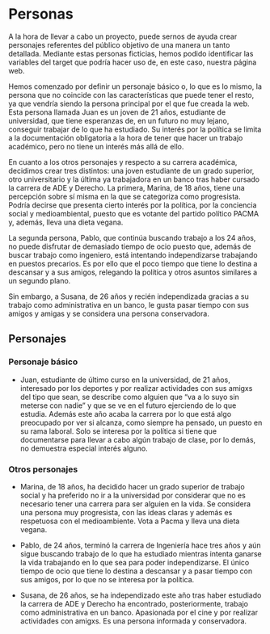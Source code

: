 # Personas

A la hora de llevar a cabo un proyecto, puede sernos de ayuda crear personajes referentes del público objetivo de una manera un tanto detallada. Mediante estas personas ficticias, hemos podido identificar las variables del target que podría hacer uso de, en este caso, nuestra página web. 

Hemos comenzado por definir un personaje básico o, lo que es lo mismo, la persona que no coincide con las características que puede tener el resto, ya que vendría siendo la persona principal por el que fue creada la web. Esta persona llamada Juan es un joven de 21 años, estudiante de universidad, que tiene esperanzas de, en un futuro no muy lejano, conseguir trabajar de lo que ha estudiado. Su interés por la política se limita a la documentación obligatoria a la hora de tener que hacer un trabajo académico, pero no tiene un interés más allá de ello.

En cuanto a los otros personajes y respecto a su carrera académica, decidimos crear tres distintos: una joven estudiante de un grado superior, otro universitario y la última ya trabajadora en un banco tras haber cursado la carrera de ADE y Derecho. La primera, Marina, de 18 años, tiene una percepción sobre sí misma en la que se categoriza como progresista. Podría decirse que presenta cierto interés por la política, por la conciencia social y medioambiental, puesto que es votante del partido político PACMA y, además, lleva una dieta vegana.

La segunda persona, Pablo, que continúa buscando trabajo a los 24 años, no puede disfrutar de demasiado tiempo de ocio puesto que, además de buscar trabajo como ingeniero, está intentando independizarse trabajando en puestos precarios. Es por ello que el poco tiempo que tiene lo destina a descansar y a sus amigos, relegando la política y otros asuntos similares a un segundo plano.

Sin embargo, a Susana, de 26 años y recién independizada gracias a su trabajo como administrativa en un banco, le gusta pasar tiempo con sus amigos y amigas y se considera una persona conservadora.

## Personajes

### Personaje básico

- Juan, estudiante de último curso en la universidad, de 21 años, interesado por los deportes y por realizar actividades con sus amigxs del tipo que sean, se describe como alguien que “va a lo suyo sin meterse con nadie” y que se ve en el futuro ejerciendo de lo que estudia. Además este año acaba la carrera por lo que está algo preocupado por ver si alcanza, como siempre ha pensado, un puesto en su rama laboral. Solo se interesa por la política si tiene que documentarse para llevar a cabo algún trabajo de clase, por lo demás, no demuestra especial interés alguno.

### Otros personajes

- Marina, de 18 años, ha decidido hacer un grado superior de trabajo social y ha preferido no ir a la universidad por considerar que no es necesario tener una carrera para ser alguien en la vida. Se considera una persona muy progresista, con las ideas  claras y además es respetuosa con el medioambiente. Vota a Pacma y lleva una dieta vegana.

- Pablo, de 24 años, terminó la carrera de Ingeniería hace tres años y aún sigue buscando trabajo de lo que ha estudiado mientras intenta ganarse la vida trabajando en lo que sea para poder independizarse. El único tiempo de ocio que tiene lo destina a descansar y a pasar tiempo con sus amigos, por lo que no se interesa por la política.

- Susana, de 26 años, se ha independizado este año tras haber estudiado la carrera de ADE y Derecho ha encontrado, posteriormente, trabajo como administrativa en un banco. Apasionada por el cine y por realizar actividades con amigxs. Es una persona informada y conservadora.

